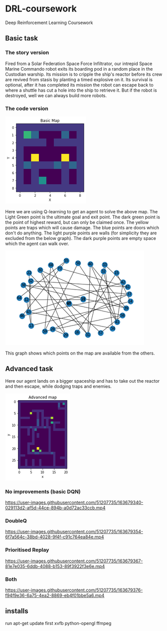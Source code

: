 # DRL-coursework

Deep Reinforcement Learning Coursework

## Basic task

### The story version

Fired from a Solar Federation Space Force Infiltrator, our intrepid Space Marine Commando robot exits its boarding pod in a random place in the Custodian warship. Its mission is to cripple the ship's reactor before its crew are revived from stasis by planting a timed explosive on it. Its survival is optional, after it has completed its mission the robot can escape back to where a shuttle has cut a hole into the ship to retrieve it. But if the robot is destroyed, well we can always build more robots.

### The code version

![Basic Map](img/basic_map.png)

Here we are using Q-learning to get an agent to solve the above map. The Light Green point is the ultimate goal and exit point. The dark green point is the point of highest reward, but can only be claimed once. The yellow points are traps which will cause damage. The blue points are doors which don't do anything. The light purple points are walls (for simplicity they are excluded from the below graph). The dark purple points are empty space which the agent can walk over.

![Basic Map Graph](img/basic_map_graph.png)

This graph shows which points on the map are available from the others.

## Advanced task

Here our agent lands on a bigger spaceship and has to take out the reactor and then escape, while dodging traps and enemies.

![Advanced Map](img/advanced_map.png)

### No improvements (basic DQN)

https://user-images.githubusercontent.com/51207735/163679340-029113d2-af5d-44ce-894b-a0d72ac33ccb.mp4

### DoubleQ

https://user-images.githubusercontent.com/51207735/163679354-6f7a564c-38bd-4028-9f4f-c91c764ea84e.mp4

### Prioritised Replay

https://user-images.githubusercontent.com/51207735/163679367-81e7e035-6ddb-4088-b153-89f3922f3e6e.mp4

### Both

https://user-images.githubusercontent.com/51207735/163679376-f94f9e36-6a75-4ea2-8869-eb4f01bbe5a6.mp4

## installs
run apt-get update first
xvfb
python-opengl
ffmpeg
